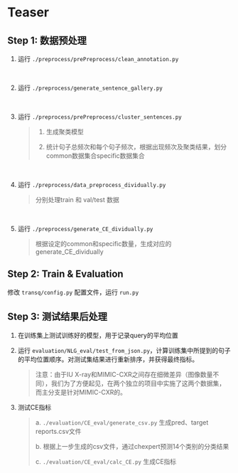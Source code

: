 # Teaser


## Step 1: 数据预处理
1. 运行 `./preprocess/prePreprocess/clean_annotation.py`
<br/>

2. 运行 `./preprocess/generate_sentence_gallery.py`
<br>

3. 运行 `./preprocess/prePreprocess/cluster_sentences.py`

    > 1. 生成聚类模型 <br>
    > 
    > 2. 统计句子总频次和每个句子频次，根据出现频次及聚类结果，划分common数据集合specific数据集合
    
<br/>

4. 运行 `./preprocess/data_preprocess_dividually.py`

    > 分别处理train 和 val/test 数据


    <br>

5. 运行 `./preprocess/generate_CE_dividually.py`

    > 根据设定的common和specific数量，生成对应的generate_CE_dividually


## Step 2: Train & Evaluation
修改 `transq/config.py` 配置文件，运行 `run.py` 


## Step 3: 测试结果后处理

1. 在训练集上测试训练好的模型，用于记录query的平均位置
 

2. 运行 `evaluation/NLG_eval/test_from_json.py`，计算训练集中所提到的句子的平均位置顺序。对测试集结果进行重新排序，并获得最终指标。
    >  注意：由于IU X-ray和MIMIC-CXR之间存在细微差异（图像数量不同），我们为了方便起见，在两个独立的项目中实施了这两个数据集，而主分支是针对MIMIC-CXR的。



3. 测试CE指标

    > a. `./evaluation/CE_eval/generate_csv.py` 生成pred、target reports.csv文件
    >
    > b. 根据上一步生成的csv文件，通过chexpert预测14个类别的分类结果 
    > 
    > c. `./evaluation/CE_eval/calc_CE.py` 生成CE指标



